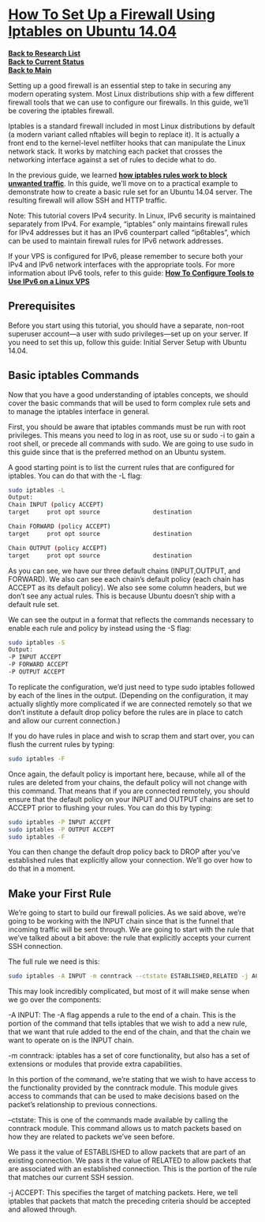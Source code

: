 # **[How To Set Up a Firewall Using Iptables on Ubuntu 14.04](https://www.digitalocean.com/community/tutorials/how-to-set-up-a-firewall-using-iptables-on-ubuntu-14-04)**


**[Back to Research List](../../../../../../research_list.md)**\
**[Back to Current Status](../../../../../../../development/status/weekly/current_status.md)**\
**[Back to Main](../../../../../../../README.md)**

Setting up a good firewall is an essential step to take in securing any modern operating system. Most Linux distributions ship with a few different firewall tools that we can use to configure our firewalls. In this guide, we’ll be covering the iptables firewall.

Iptables is a standard firewall included in most Linux distributions by default (a modern variant called nftables will begin to replace it). It is actually a front end to the kernel-level netfilter hooks that can manipulate the Linux network stack. It works by matching each packet that crosses the networking interface against a set of rules to decide what to do.

In the previous guide, we learned **[how iptables rules work to block unwanted traffic](https://www.digitalocean.com/community/articles/how-the-iptables-firewall-works)**. In this guide, we’ll move on to a practical example to demonstrate how to create a basic rule set for an Ubuntu 14.04 server. The resulting firewall will allow SSH and HTTP traffic.

Note: This tutorial covers IPv4 security. In Linux, IPv6 security is maintained separately from IPv4. For example, “iptables” only maintains firewall rules for IPv4 addresses but it has an IPv6 counterpart called “ip6tables”, which can be used to maintain firewall rules for IPv6 network addresses.

If your VPS is configured for IPv6, please remember to secure both your IPv4 and IPv6 network interfaces with the appropriate tools. For more information about IPv6 tools, refer to this guide: **[How To Configure Tools to Use IPv6 on a Linux VPS](https://www.digitalocean.com/community/tutorials/how-to-configure-tools-to-use-ipv6-on-a-linux-vps)**

## Prerequisites

Before you start using this tutorial, you should have a separate, non-root superuser account—a user with sudo privileges—set up on your server. If you need to set this up, follow this guide: Initial Server Setup with Ubuntu 14.04.

## Basic iptables Commands

Now that you have a good understanding of iptables concepts, we should cover the basic commands that will be used to form complex rule sets and to manage the iptables interface in general.

First, you should be aware that iptables commands must be run with root privileges. This means you need to log in as root, use su or sudo -i to gain a root shell, or precede all commands with sudo. We are going to use sudo in this guide since that is the preferred method on an Ubuntu system.

A good starting point is to list the current rules that are configured for iptables. You can do that with the -L flag:

```bash
sudo iptables -L
Output:
Chain INPUT (policy ACCEPT)
target     prot opt source               destination         

Chain FORWARD (policy ACCEPT)
target     prot opt source               destination         

Chain OUTPUT (policy ACCEPT)
target     prot opt source               destination
```


As you can see, we have our three default chains (INPUT,OUTPUT, and FORWARD). We also can see each chain’s default policy (each chain has ACCEPT as its default policy). We also see some column headers, but we don’t see any actual rules. This is because Ubuntu doesn’t ship with a default rule set.

We can see the output in a format that reflects the commands necessary to enable each rule and policy by instead using the -S flag:

```bash
sudo iptables -S
Output:
-P INPUT ACCEPT
-P FORWARD ACCEPT
-P OUTPUT ACCEPT
```

To replicate the configuration, we’d just need to type sudo iptables followed by each of the lines in the output. (Depending on the configuration, it may actually slightly more complicated if we are connected remotely so that we don’t institute a default drop policy before the rules are in place to catch and allow our current connection.)

If you do have rules in place and wish to scrap them and start over, you can flush the current rules by typing:

```bash
sudo iptables -F
```

Once again, the default policy is important here, because, while all of the rules are deleted from your chains, the default policy will not change with this command. That means that if you are connected remotely, you should ensure that the default policy on your INPUT and OUTPUT chains are set to ACCEPT prior to flushing your rules. You can do this by typing:

```bash
sudo iptables -P INPUT ACCEPT
sudo iptables -P OUTPUT ACCEPT
sudo iptables -F
```

You can then change the default drop policy back to DROP after you’ve established rules that explicitly allow your connection. We’ll go over how to do that in a moment.


## Make your First Rule

We’re going to start to build our firewall policies. As we said above, we’re going to be working with the INPUT chain since that is the funnel that incoming traffic will be sent through. We are going to start with the rule that we’ve talked about a bit above: the rule that explicitly accepts your current SSH connection.

The full rule we need is this:

```bash
sudo iptables -A INPUT -m conntrack --ctstate ESTABLISHED,RELATED -j ACCEPT
```

This may look incredibly complicated, but most of it will make sense when we go over the components:

-A INPUT: The -A flag appends a rule to the end of a chain. This is the portion of the command that tells iptables that we wish to add a new rule, that we want that rule added to the end of the chain, and that the chain we want to operate on is the INPUT chain.

-m conntrack: iptables has a set of core functionality, but also has a set of extensions or modules that provide extra capabilities.

In this portion of the command, we’re stating that we wish to have access to the functionality provided by the conntrack module. This module gives access to commands that can be used to make decisions based on the packet’s relationship to previous connections.

–ctstate: This is one of the commands made available by calling the conntrack module. This command allows us to match packets based on how they are related to packets we’ve seen before.

We pass it the value of ESTABLISHED to allow packets that are part of an existing connection. We pass it the value of RELATED to allow packets that are associated with an established connection. This is the portion of the rule that matches our current SSH session.

-j ACCEPT: This specifies the target of matching packets. Here, we tell iptables that packets that match the preceding criteria should be accepted and allowed through.


